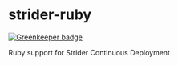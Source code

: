 strider-ruby
==============

[![Greenkeeper badge](https://badges.greenkeeper.io/Strider-CD/strider-ruby.svg)](https://greenkeeper.io/)

Ruby support for Strider Continuous Deployment
